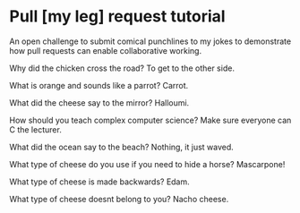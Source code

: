 # Pull [my leg] request tutorial
An open challenge to submit comical punchlines to my jokes to demonstrate how pull requests can enable collaborative working. 

Why did the chicken cross the road? 
To get to the other side.

What is orange and sounds like a parrot? 
Carrot.

What did the cheese say to the mirror? 
Halloumi.

How should you teach complex computer science? 
Make sure everyone can C the lecturer.

What did the ocean say to the beach?
Nothing, it just waved.

What type of cheese do you use if you need to hide a horse?
Mascarpone!

What type of cheese is made backwards?
Edam.

What type of cheese doesnt belong to you?
Nacho cheese.
